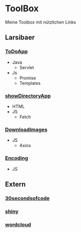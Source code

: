 # ToolBox
Meine Toolbox mit nützlichen Links

## Larsibaer
### [ToDoApp](https://github.com/Larsibaer/ToolBox/tree/main/ToDoApp)
- Java
  - Servlet
- Js
  - Promise
  - Templates
 
### [showDirectoryApp](https://github.com/Larsibaer/ToolBox/tree/main/showDirectoryApp)
- HTML
- JS
  - Fetch
  
### [DownloadImages](https://github.com/Larsibaer/ToolBox/blob/main/DownloadImages.js)
- JS
  - Axios
  
### [Encoding](https://github.com/Larsibaer/ToolBox/blob/main/Encoding.js)
- JS
  
## Extern
  
### [30secondsofcode](https://www.30secondsofcode.org/)
### [shiny](https://github.com/rstudio/shiny)
### [wordcloud](https://www.jasondavies.com/wordcloud/)

